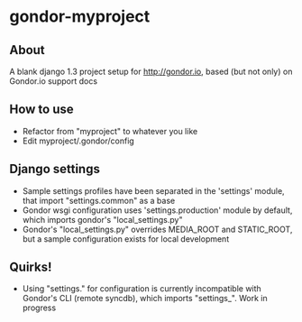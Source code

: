gondor-myproject
================

About
-----

A blank django 1.3 project setup for <http://gondor.io>, based (but not only) on Gondor.io support docs

How to use
----------

- Refactor from "myproject" to whatever you like
- Edit myproject/.gondor/config

Django settings
---------------

- Sample settings profiles have been separated in the 'settings' module, that import "settings.common" as a base
- Gondor wsgi configuration uses 'settings.production' module by default, which imports gondor's "local_settings.py"
- Gondor's "local_settings.py" overrides MEDIA_ROOT and STATIC_ROOT, but a sample configuration exists for local development


Quirks!
-------

- Using "settings.<foo>" for configuration is currently incompatible with Gondor's CLI (remote syncdb), which
imports "settings_<instance name>". Work in progress 

